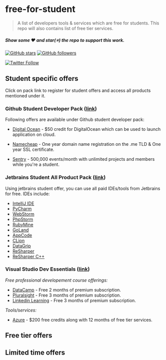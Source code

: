 # free-for-student
> A list of developers tools &amp; services which are free for students. This repo will also contains list of free tier services.

#### *Show some :heart: and star(:star:) the repo to support this work.*

[![GitHub stars](https://img.shields.io/github/stars/piyushmaurya23/free-for-student.svg?label=Star)](https://github.com/piyushmaurya23/free-for-student)   [![GitHub followers](https://img.shields.io/github/followers/piyushmaurya23.svg?label=Follow)](https://github.com/piyushmaurya23)

[![Twitter Follow](https://img.shields.io/twitter/follow/piyushmaurya23.svg?style=social)](https://twitter.com/piyushmaurya23)

## Student specific offers

Click on pack link to register for student offers and access all products mentioned under it.

### Github Student Developer Pack ([link](https://education.github.com/pack))

Following offers are available under Github student developer pack:

- [Digital Ocean](https://www.digitalocean.com/) - $50 credit for DigitalOcean which can be used to launch application on cloud.
- [Namecheap](https://www.namecheap.com/) - One year domain name registration on the .me TLD & One year SSL certificate.

- [Sentry](https://sentry.io/welcome/) - 500,000 events/month with unlimited projects and members while you're a student.



### Jetbrains Student All Product Pack ([link](https://www.jetbrains.com/student/))

Using jetbrains student offer, you can use all paid IDEs/tools from Jetbrains for free. IDEs include:

- [IntelliJ IDE](https://www.jetbrains.com/idea/)
- [PyCharm](https://www.jetbrains.com/pycharm) 
- [WebStorm](https://www.jetbrains.com/webstorm)
- [PhpStorm](https://www.jetbrains.com/phpstorm)
- [RubyMine](https://www.jetbrains.com/ruby)
- [GoLand](https://www.jetbrains.com/go)
- [AppCode](https://www.jetbrains.com/objc/)
- [CLion](https://www.jetbrains.com/clion)
- [DataGrip](https://www.jetbrains.com/datagrip)
- [ReSharper](https://www.jetbrains.com/resharper)
- [ReSharper C++](https://www.jetbrains.com/resharper-cpp)

### Visual Studio Dev Essentials ([link](https://visualstudio.microsoft.com/dev-essentials/))

*Free professional developement course offerings:*

- [DataCamp](https://www.datacamp.com/) - Free 2 months of premium subscription.
- [Pluralsight](https://www.pluralsight.com/) - Free 3 months of premium subscription.
- [Linkedin Learning](https://www.linkedin.com/learning/) - Free 3 months of premium subscription.

*Tools/services:*

- [Azure](https://azure.microsoft.com/) - $200 free credits along with 12 months of free tier services.



## Free tier offers



## Limited time offers

